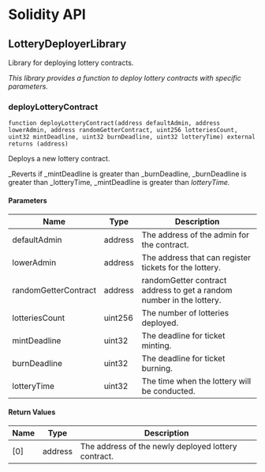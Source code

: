 # Solidity API

## LotteryDeployerLibrary

Library for deploying lottery contracts.

_This library provides a function to deploy lottery contracts with specific parameters._

### deployLotteryContract

```solidity
function deployLotteryContract(address defaultAdmin, address lowerAdmin, address randomGetterContract, uint256 lotteriesCount, uint32 mintDeadline, uint32 burnDeadline, uint32 lotteryTime) external returns (address)
```

Deploys a new lottery contract.

_Reverts if _mintDeadline is greater than _burnDeadline,
 _burnDeadline is greater than _lotteryTime,
 _mintDeadline is greater than _lotteryTime._

#### Parameters

| Name | Type | Description |
| ---- | ---- | ----------- |
| defaultAdmin | address | The address of the admin for the contract. |
| lowerAdmin | address | The address that can register tickets for the lottery. |
| randomGetterContract | address | randomGetter contract address to get a random number in the lottery. |
| lotteriesCount | uint256 | The number of lotteries deployed. |
| mintDeadline | uint32 | The deadline for ticket minting. |
| burnDeadline | uint32 | The deadline for ticket burning. |
| lotteryTime | uint32 | The time when the lottery will be conducted. |

#### Return Values

| Name | Type | Description |
| ---- | ---- | ----------- |
| [0] | address | The address of the newly deployed lottery contract. |

